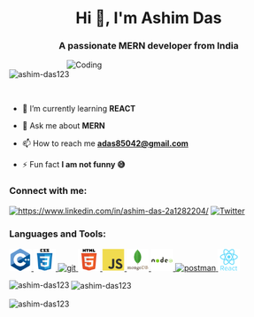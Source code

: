 <h1 align="center">Hi 👋, I'm Ashim Das</h1>
<h3 align="center">A passionate MERN developer from India</h3>
<img align="right" alt="Coding" width="400" src="https://raw.githubusercontent.com/TheDudeThatCode/TheDudeThatCode/master/Assets/Developer.gif">
<p align="left"> <img src="https://komarev.com/ghpvc/?username=ashim-das123&label=Profile%20views&color=0e75b6&style=flat" alt="ashim-das123" /> </p>

<p align="left"> <a href="https://twitter.com/ashimdas_48" target="blank"><img src="https://img.shields.io/twitter/follow/?logo=twitter&style=for-the-badge" alt="" /></a> </p>

- 🌱 I’m currently learning **REACT**

- 💬 Ask me about **MERN**

- 📫 How to reach me **adas85042@gmail.com**

- ⚡ Fun fact **I am not funny 😅**

<h3 align="left">Connect with me:</h3>

<p align="left">
<a href="https://www.linkedin.com/in/ashim-das-2a1282204/" target="blank"><img align="center" src="https://raw.githubusercontent.com/rahuldkjain/github-profile-readme-generator/master/src/images/icons/Social/linked-in-alt.svg" alt="https://www.linkedin.com/in/ashim-das-2a1282204/" height="30" width="40" /></a>
<a href="https://twitter.com/ashimdas_48" target="blank">
    <img align="center" src="https://www.stickpng.com/img/icons-logos-emojis/tech-companies/twitter-logo" alt="Twitter" height="30" width="40" />
  </a>
</p>

<h3 align="left">Languages and Tools:</h3>
<p align="left"> <a href="https://www.w3schools.com/cpp/" target="_blank" rel="noreferrer"> <img src="https://raw.githubusercontent.com/devicons/devicon/master/icons/cplusplus/cplusplus-original.svg" alt="cplusplus" width="40" height="40"/> </a> <a href="https://www.w3schools.com/css/" target="_blank" rel="noreferrer"> <img src="https://raw.githubusercontent.com/devicons/devicon/master/icons/css3/css3-original-wordmark.svg" alt="css3" width="40" height="40"/> </a> <a href="https://git-scm.com/" target="_blank" rel="noreferrer"> <img src="https://www.vectorlogo.zone/logos/git-scm/git-scm-icon.svg" alt="git" width="40" height="40"/> </a> <a href="https://www.w3.org/html/" target="_blank" rel="noreferrer"> <img src="https://raw.githubusercontent.com/devicons/devicon/master/icons/html5/html5-original-wordmark.svg" alt="html5" width="40" height="40"/> </a> <a href="https://developer.mozilla.org/en-US/docs/Web/JavaScript" target="_blank" rel="noreferrer"> <img src="https://raw.githubusercontent.com/devicons/devicon/master/icons/javascript/javascript-original.svg" alt="javascript" width="40" height="40"/> </a> <a href="https://www.mongodb.com/" target="_blank" rel="noreferrer"> <img src="https://raw.githubusercontent.com/devicons/devicon/master/icons/mongodb/mongodb-original-wordmark.svg" alt="mongodb" width="40" height="40"/> </a> <a href="https://nodejs.org" target="_blank" rel="noreferrer"> <img src="https://raw.githubusercontent.com/devicons/devicon/master/icons/nodejs/nodejs-original-wordmark.svg" alt="nodejs" width="40" height="40"/> </a> <a href="https://postman.com" target="_blank" rel="noreferrer"> <img src="https://www.vectorlogo.zone/logos/getpostman/getpostman-icon.svg" alt="postman" width="40" height="40"/> </a> <a href="https://reactjs.org/" target="_blank" rel="noreferrer"> <img src="https://raw.githubusercontent.com/devicons/devicon/master/icons/react/react-original-wordmark.svg" alt="react" width="40" height="40"/> </a> </p>

<p><img align="left" src="https://github-readme-stats.vercel.app/api/top-langs?username=ashim-das123&show_icons=true&locale=en&layout=compact" alt="ashim-das123" /></p>

<p>&nbsp;<img align="center" src="https://github-readme-stats.vercel.app/api?username=ashim-das123&show_icons=true&locale=en" alt="ashim-das123" /></p>

<p><img align="center" src="https://github-readme-streak-stats.herokuapp.com/?user=ashim-das123&" alt="ashim-das123" /></p>
